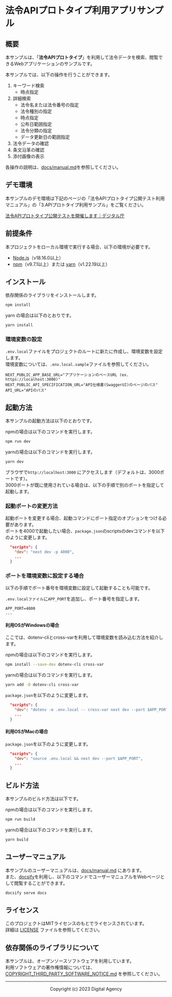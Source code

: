 # 法令APIプロトタイプ利用アプリサンプル

## 概要

本サンプルは、「**法令APIプロトタイプ**」を利用して法令データを検索、閲覧できるWebアプリケーションのサンプルです。

本サンプルでは、以下の操作を行うことができます。

<ol>
    <li>キーワード検索
        <ul>
            <li>時点指定</li>
        </ul>
    </li>
    <li>詳細検索
        <ul>
            <li>法令名または法令番号の指定</li>
            <li>法令種別の指定</li>
            <li>時点指定</li>
            <li>公布日範囲指定</li>
            <li>法令分類の指定</li>  
            <li>データ更新日の範囲指定</li>
        </ul>
    <li>法令データの確認</li>
    <li>条文沿革の確認</li>
    <li>添付画像の表示</li>  
    </li>
</ol>

各操作の説明は、[docs/manual.md](./docs/manual.md)を参照してください。  

## デモ環境

本サンプルのデモ環境は下記のページの「法令APIプロトタイプ公開テスト利用マニュアル」の「3.APIプロトタイプ利用サンプル」をご覧ください。

[法令APIプロトタイプ公開テストを開催します｜デジタル庁](https://www.digital.go.jp/policies/legal-practice/public-test) 

## 前提条件

本プロジェクトをローカル環境で実行する場合、以下の環境が必要です。

- [Node.js](https://nodejs.org/)（v18.16.0以上）
- [npm](https://www.npmjs.com/)（v9.7.1以上）または [yarn](https://yarnpkg.com/)（v1.22.19以上）  

## インストール

依存関係のライブラリをインストールします。

```sh
npm install
```

yarn の場合は以下のとおりです。

```sh
yarn install
```

### 環境変数の設定

`.env.local`ファイルをプロジェクトのルートに新たに作成し、環境変数を設定します。  
環境変数については、`.env.local.sample`ファイルを参照してください。
```env
NEXT_PUBLIC_APP_BASE_URL="アプリケーションのベースURL (ex. https://localhost:3000)"
NEXT_PUBLIC_API_SPECIFICATION_URL="API仕様書(SwaggerUI)のページのパス"
API_URL="APIのパス"
```
## 起動方法

本サンプルの起動方法は以下のとおりです。

npmの場合は以下のコマンドを実行します。
```sh
npm run dev
```

yarnの場合は以下のコマンドを実行します。

```sh
yarn dev
```
ブラウザで`http://localhost:3000` にアクセスします（デフォルトは、3000ポートです）。  
3000ポートが既に使用されている場合は、以下の手順で別のポートを指定して起動します。

### 起動ポートの変更方法

起動ポートを変更する場合、起動コマンドにポート指定のオプションをつける必要があります。  
ポートを4000で起動したい場合、`package.json`のscriptsのdevコマンドを以下のように変更します。

```json
  "scripts": {
    "dev": "next dev -p 4000",
    ...
  }
```
### ポートを環境変数に設定する場合

以下の手順でポート番号を環境変数に設定して起動することも可能です。 

`.env.localファイル`に`APP_PORT`を追加し、ポート番号を指定します。

```env
APP_PORT=4000
...
```

#### 利用OSがWindowsの場合
ここでは、dotenv-cliとcross-varを利用して環境変数を読み込む方法を紹介します。

npmの場合は以下のコマンドを実行します。
```sh
npm install --save-dev dotenv-cli cross-var
```

yarnの場合は以下のコマンドを実行します。
```sh
yarn add -D dotenv-cli cross-var
```

`package.json`を以下のように変更します。

```json
  "scripts": {
    "dev": "dotenv -e .env.local -- cross-var next dev --port $APP_PORT",
    ...
  }
```

#### 利用OSがMacの場合

`package.json`を以下のように変更します。

```json
  "scripts": {
    "dev": "source .env.local && next dev --port $APP_PORT",
    ...
  }
```

## ビルド方法
本サンプルのビルド方法は以下です。

npmの場合は以下のコマンドを実行します。
```sh
npm run build
```

yarnの場合は以下のコマンドを実行します。

```sh
yarn build
```

## ユーザーマニュアル

本サンプルのユーザーマニュアルは、[docs/manual.md](./docs/manual.md) にあります。  
また、[docsify](https://docsify.js.org/#/)を利用し、以下のコマンドでユーザーマニュアルをWebページとして閲覧することができます。

```sh
docsify serve docs
```

## ライセンス

このプロジェクトはMITライセンスのもとでライセンスされています。  
詳細は [LICENSE](LICENSE) ファイルを参照してください。

## 依存関係のライブラリについて

本サンプルは、オープンソースソフトウェアを利用しています。  
利用ソフトウェアの著作権情報については、[COPYRIGHT_THIRD_PARTY_SOFTWARE_NOTICE.md](./COPYRIGHT_THIRD_PARTY_SOFTWARE_NOTICE.md) を参照してください。

---
<div align="center">Copyright (c) 2023 Digital Agency</div>